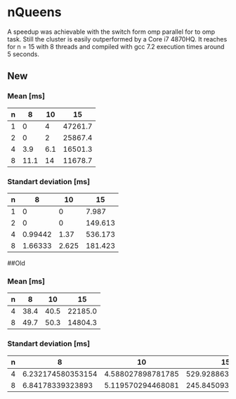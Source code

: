 # nQueens

A speedup was achievable with the switch form omp parallel for to omp task. Still the cluster is easily outperformed by a Core i7 4870HQ. It reaches for n = 15 with 8 threads  and compiled with gcc 7.2 execution times around 5 seconds.

## New
 
### Mean [ms]

| n         | 8       | 10    | 15      |
|-----------|---------|-------|---------| 
| 1         | 0       | 4     | 47261.7 | 
| 2         | 0       | 2     | 25867.4 | 
| 4         | 3.9     | 6.1   | 16501.3 | 
| 8         | 11.1    | 14    | 11678.7 | 


### Standart deviation [ms]

| n         | 8       | 10    | 15      |
|-----------|---------|-------|---------| 
| 1         | 0       | 0     | 7.987   | 
| 2         | 0       | 0     | 149.613 | 
| 4         | 0.99442 | 1.37  | 536.173 | 
| 8         | 1.66333 | 2.625 | 181.423 | 

##Old

### Mean [ms]

| n       | 8    | 10   | 15      | 
|---------|------|------|---------| 
| 4       | 38.4 | 40.5 | 22185.0 | 
| 8       | 49.7 | 50.3 | 14804.3 | 


### Standart deviation [ms]

| n       | 8                 | 10                | 15                 | 
|---------|-------------------|-------------------|--------------------| 
| 4       | 6.232174580353154 | 4.588027898781785 | 529.9288631505176  | 
| 8       | 6.84178339323893  | 5.119570294468081 | 245.84509350401933 | 